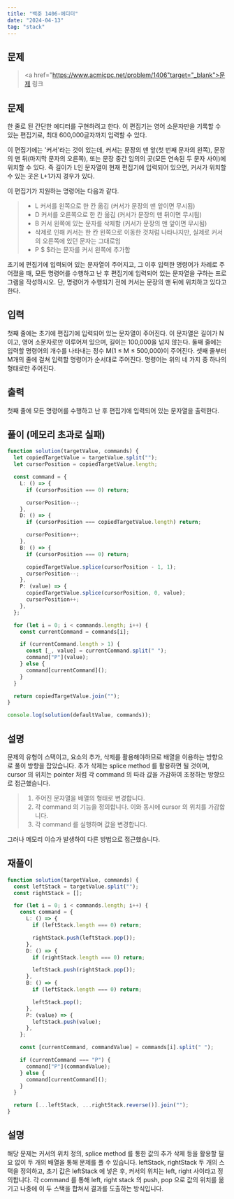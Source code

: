 ```yaml
---
title: "백준 1406-에디터"
date: "2024-04-13"
tag: "stack"
---
```


## 문제

> <a href="https://www.acmicpc.net/problem/1406"target="_blank">문제 링크</a>

## 문제

한 줄로 된 간단한 에디터를 구현하려고 한다. 이 편집기는 영어 소문자만을 기록할 수 있는 편집기로, 최대 600,000글자까지 입력할 수 있다.

이 편집기에는 '커서'라는 것이 있는데, 커서는 문장의 맨 앞(첫 번째 문자의 왼쪽), 문장의 맨 뒤(마지막 문자의 오른쪽), 또는 문장 중간 임의의 곳(모든 연속된 두 문자 사이)에 위치할 수 있다. 즉 길이가 L인 문자열이 현재 편집기에 입력되어 있으면, 커서가 위치할 수 있는 곳은 L+1가지 경우가 있다.

이 편집기가 지원하는 명령어는 다음과 같다.

> - L 커서를 왼쪽으로 한 칸 옮김 (커서가 문장의 맨 앞이면 무시됨)<br/>
> - D 커서를 오른쪽으로 한 칸 옮김 (커서가 문장의 맨 뒤이면 무시됨)<br/>
> - B 커서 왼쪽에 있는 문자를 삭제함 (커서가 문장의 맨 앞이면 무시됨)<br/>
> - 삭제로 인해 커서는 한 칸 왼쪽으로 이동한 것처럼 나타나지만, 실제로 커서의 오른쪽에 있던 문자는 그대로임<br/>
> - P $ $라는 문자를 커서 왼쪽에 추가함<br/>

초기에 편집기에 입력되어 있는 문자열이 주어지고, 그 이후 입력한 명령어가 차례로 주어졌을 때, 모든 명령어를 수행하고 난 후 편집기에 입력되어 있는 문자열을 구하는 프로그램을 작성하시오. 단, 명령어가 수행되기 전에 커서는 문장의 맨 뒤에 위치하고 있다고 한다.

## 입력

첫째 줄에는 초기에 편집기에 입력되어 있는 문자열이 주어진다. 이 문자열은 길이가 N이고, 영어 소문자로만 이루어져 있으며, 길이는 100,000을 넘지 않는다. 둘째 줄에는 입력할 명령어의 개수를 나타내는 정수 M(1 ≤ M ≤ 500,000)이 주어진다. 셋째 줄부터 M개의 줄에 걸쳐 입력할 명령어가 순서대로 주어진다. 명령어는 위의 네 가지 중 하나의 형태로만 주어진다.

## 출력

첫째 줄에 모든 명령어를 수행하고 난 후 편집기에 입력되어 있는 문자열을 출력한다.

## 풀이 (메모리 초과로 실패)

```ts
function solution(targetValue, commands) {
  let copiedTargetValue = targetValue.split("");
  let cursorPosition = copiedTargetValue.length;

  const command = {
    L: () => {
      if (cursorPosition === 0) return;

      cursorPosition--;
    },
    D: () => {
      if (cursorPosition === copiedTargetValue.length) return;

      cursorPosition++;
    },
    B: () => {
      if (cursorPosition === 0) return;

      copiedTargetValue.splice(cursorPosition - 1, 1);
      cursorPosition--;
    },
    P: (value) => {
      copiedTargetValue.splice(cursorPosition, 0, value);
      cursorPosition++;
    },
  };

  for (let i = 0; i < commands.length; i++) {
    const currentCommand = commands[i];

    if (currentCommand.length > 1) {
      const [_, value] = currentCommand.split(" ");
      command["P"](value);
    } else {
      command[currentCommand]();
    }
  }

  return copiedTargetValue.join("");
}

console.log(solution(defaultValue, commands));
```

## 설명

문제의 유형이 스택이고, 요소의 추가, 삭제를 활용해야하므로 배열을 이용하는 방향으로 풀이 방향을 잡았습니다. 추가 삭제는 splice method 를 활용하면 될 것이며, cursor 의 위치는 pointer 처럼 각 command 의 따라 값을 가감하여 조정하는 방향으로 접근했습니다.

> 1. 주어진 문자열을 배열의 형태로 변경합니다.
> 2. 각 command 의 기능을 정의합니다. 이와 동시에 cursor 의 위치를 가감합니다.
> 3. 각 command 를 실행하며 값을 변경합니다.

그러나 메모리 이슈가 발생하여 다른 방법으로 접근했습니다.

## 재풀이

```ts
function solution(targetValue, commands) {
  const leftStack = targetValue.split("");
  const rightStack = [];

  for (let i = 0; i < commands.length; i++) {
    const command = {
      L: () => {
        if (leftStack.length === 0) return;

        rightStack.push(leftStack.pop());
      },
      D: () => {
        if (rightStack.length === 0) return;

        leftStack.push(rightStack.pop());
      },
      B: () => {
        if (leftStack.length === 0) return;

        leftStack.pop();
      },
      P: (value) => {
        leftStack.push(value);
      },
    };

    const [currentCommand, commandValue] = commands[i].split(" ");

    if (currentCommand === "P") {
      command["P"](commandValue);
    } else {
      command[currentCommand]();
    }
  }

  return [...leftStack, ...rightStack.reverse()].join("");
}
```

## 설명

해당 문제는 커서의 위치 정의, splice method 를 통한 값의 추가 삭제 등을 활용할 필요 없이 두 개의 배열을 통해 문제를 풀 수 있습니다. leftStack, rightStack 두 개의 스택을 정의하고, 초기 값은 leftStack 에 넣은 후, 커서의 위치는 left, right 사이라고 정의합니다. 각 command 를 통해 left, right stack 의 push, pop 으로 값의 위치를 옮기고 나중에 이 두 스택을 합쳐서 결과를 도출하는 방식입니다.
